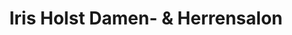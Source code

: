---
title: "Iris Holst Damen- & Herrensalon"
url: /rotenburg-wuemme/iris-holst-damen-und-herrensalon/
shop: Friseur
---